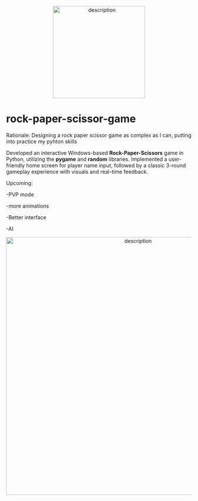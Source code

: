<div align="center">
<img src="https://github.com/user-attachments/assets/7b3d3735-92ce-40a0-8bba-1da22cd486d1" alt="description" width="250"/>
</div>

# rock-paper-scissor-game
Rationale: Designing a rock paper scissor game as complex as I can, putting into practice my pyhton skills

Developed an interactive Windows-based **Rock-Paper-Scissors** game in Python, utilizing the **pygame** and **random** libraries. 
Implemented a user-friendly home screen for player name input, followed by a classic 3-round gameplay experience with visuals and real-time feedback.

Upcoming:

-PVP mode

-more animations

-Better interface 

-AI

<div align="center">
<img src="https://github.com/user-attachments/assets/335151a1-c7e1-4499-83a3-c7c0ebd7783c" alt="description" width="700"/>
</div> 
